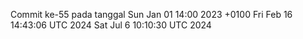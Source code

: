Commit ke-55 pada tanggal Sun Jan 01 14:00 2023 +0100
Fri Feb 16 14:43:06 UTC 2024
Sat Jul  6 10:10:30 UTC 2024
